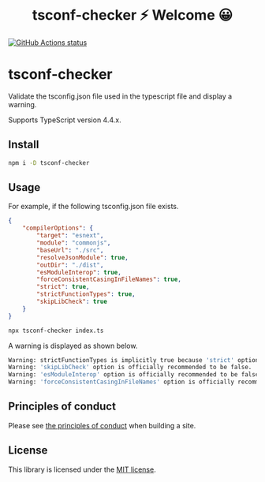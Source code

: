 <h1 align="center">tsconf-checker ⚡ Welcome 😀</h1>

<p align="left">
  <a href="https://github.com/actions/setup-node"><img alt="GitHub Actions status" src="https://github.com/activeguild/tsconf-checker/workflows/automatic%20release/badge.svg" style="max-width:100%;"></a>
</p>

# tsconf-checker

Validate the tsconfig.json file used in the typescript file and display a warning.

Supports TypeScript version 4.4.x.

## Install

```bash
npm i -D tsconf-checker
```

## Usage

For example, if the following tsconfig.json file exists.

```json
{
    "compilerOptions": {
        "target": "esnext",
        "module": "commonjs",
        "baseUrl": "./src",
        "resolveJsonModule": true,
        "outDir": "./dist",
        "esModuleInterop": true,
        "forceConsistentCasingInFileNames": true,
        "strict": true,
        "strictFunctionTypes": true,
        "skipLibCheck": true
    }
}
```

```bash
npx tsconf-checker index.ts
```

A warning is displayed as shown below.

```bash
Warning: strictFunctionTypes is implicitly true because 'strict' option is true.
Warning: 'skipLibCheck' option is officially recommended to be false.
Warning: 'esModuleInterop' option is officially recommended to be false.
Warning: 'forceConsistentCasingInFileNames' option is officially recommended to be false.
```

## Principles of conduct

Please see [the principles of conduct](https://github.com/activeguild/tsconf-checker/blob/master/.github/CONTRIBUTING.md) when building a site.

## License

This library is licensed under the [MIT license](https://github.com/activeguild/tsconf-checker/blob/master/LICENSE).
